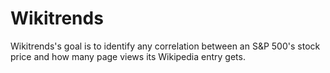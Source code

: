# Wikitrends
Wikitrends's goal is to identify any correlation between an S&amp;P 500's stock price and how many page views its Wikipedia entry gets.
